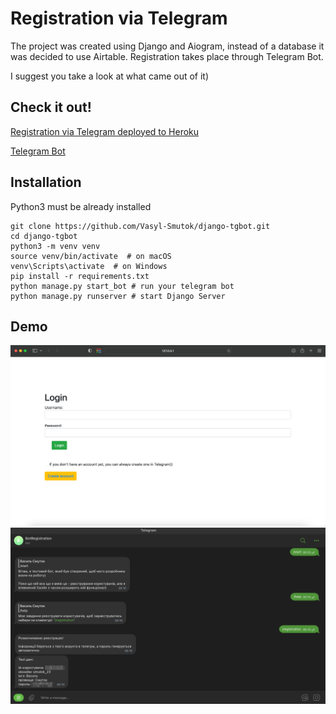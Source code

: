 # Registration via Telegram


The project was created using Django and Aiogram, instead of a database it was decided to use Airtable. 
Registration takes place through Telegram Bot. 

I suggest you take a look at what came out of it)

## Check it out!


[Registration via Telegram deployed to Heroku](https://registration-via-telegram.herokuapp.com/)

[Telegram Bot](https://t.me/registration23_bot)


## Installation

Python3 must be already installed

```shell
git clone https://github.com/Vasyl-Smutok/django-tgbot.git
cd django-tgbot
python3 -m venv venv
source venv/bin/activate  # on macOS
venv\Scripts\activate  # on Windows 
pip install -r requirements.txt  
python manage.py start_bot # run your telegram bot
python manage.py runserver # start Django Server
```


## Demo 

![Website ](interface_foto/site_demo.png)
![Telegram bot ](interface_foto/demo_telegram.png)
